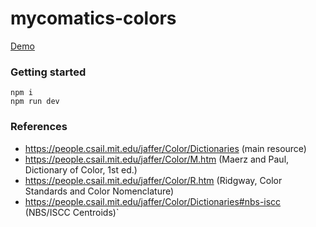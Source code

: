 # mycomatics-colors

[Demo](https://naturecolors.netlify.app/)

### Getting started

```
npm i
npm run dev
```

### References

- https://people.csail.mit.edu/jaffer/Color/Dictionaries (main resource)
- https://people.csail.mit.edu/jaffer/Color/M.htm (Maerz and Paul, Dictionary of Color, 1st ed.)
- https://people.csail.mit.edu/jaffer/Color/R.htm (Ridgway, Color Standards and Color Nomenclature)
- https://people.csail.mit.edu/jaffer/Color/Dictionaries#nbs-iscc (NBS/ISCC Centroids)`